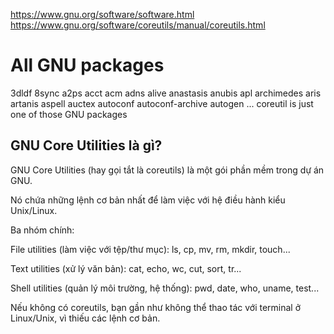 https://www.gnu.org/software/software.html
https://www.gnu.org/software/coreutils/manual/coreutils.html

# All GNU packages
3dldf 8sync a2ps acct acm adns alive anastasis anubis apl archimedes aris artanis aspell auctex autoconf autoconf-archive autogen ...
coreutil is just one of those GNU packages

## GNU Core Utilities là gì?
GNU Core Utilities (hay gọi tắt là coreutils) là một gói phần mềm trong dự án GNU.

Nó chứa những lệnh cơ bản nhất để làm việc với hệ điều hành kiểu Unix/Linux.

Ba nhóm chính:

File utilities (làm việc với tệp/thư mục): ls, cp, mv, rm, mkdir, touch...

Text utilities (xử lý văn bản): cat, echo, wc, cut, sort, tr...

Shell utilities (quản lý môi trường, hệ thống): pwd, date, who, uname, test...

Nếu không có coreutils, bạn gần như không thể thao tác với terminal ở Linux/Unix, vì thiếu các lệnh cơ bản.